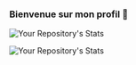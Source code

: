 ### Bienvenue sur mon profil 👋

![Your Repository's Stats](https://github-readme-stats.vercel.app/api?username=zoinloz&show_icons=true)

![Your Repository's Stats](https://github-readme-stats.vercel.app/api/top-langs/?username=zoinloz&theme=green)

<!--
**Zoinloz/zoinloz** is a ✨ _special_ ✨ repository because its `README.md` (this file) appears on your GitHub profile.

Here are some ideas to get you started:

- 🔭 I’m currently working on ...
- 🌱 I’m currently learning ...
- 👯 I’m looking to collaborate on ...
- 🤔 I’m looking for help with ...
- 💬 Ask me about ...
- 📫 How to reach me: ...
- 😄 Pronouns: ...
- ⚡ Fun fact: ...
-->
